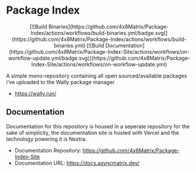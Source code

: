 # Package Index

<div align="center">
  [![Build Binaries](https://github.com/4x8Matrix/Package-Index/actions/workflows/build-binaries.yml/badge.svg)](https://github.com/4x8Matrix/Package-Index/actions/workflows/build-binaries.yml)
  [![Build Documentation](https://github.com/4x8Matrix/Package-Index-Site/actions/workflows/on-workflow-update.yml/badge.svg)](https://github.com/4x8Matrix/Package-Index-Site/actions/workflows/on-workflow-update.yml)
</div>

A simple mono-repository containing all open sourced/available packages i've uploaded to the Wally package manager

- https://wally.run/

## Documentation

Documentation for this repository is housed in a seperate repository for the sake of simplicity, the documentation site is hosted with Vercel and the technology powering it is Nextra.

- Documentation Repository: https://github.com/4x8Matrix/Package-Index-Site
- Documentation URL: https://docs.asyncmatrix.dev/
